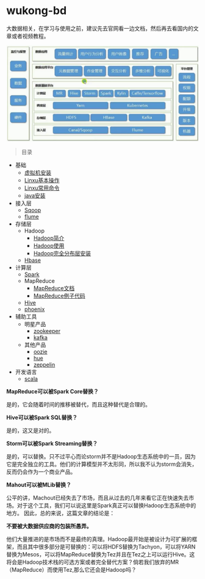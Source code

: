 # wukong-bd

大数据相关，在学习与使用之前，建议先去官网看一边文档，然后再去看国内的文章或者视频教程。



![alt](doc/imgs/hive.png)



> 目录



* 基础
  * [虚拟机安装](doc/virtualbox.md)
  * [Linxu基本操作](doc/linux.md)
  * [Linxu常用命令](doc/linux-mini.md)
  * [java安装](doc/java.md)
* 接入层
  * [Sqoop](doc/sqoop.md)
  * [flume](doc/flume.md)
* 存储层
  * Hadoop
    * [Hadoop简介](doc/hadoop-overview.md)
    * [Hadoop使用](doc/hadoop.md)
    * [Hadoop完全分布层安装](doc/hadoop-ha.md)
  * [Hbase](doc/hbase.md)
* 计算层
  * [Spark](doc/spark.md)
  * MapReduce
    * [MapReduce文档](doc/hadoop.md#编写MapReduce)
    * [MapReduce例子代码](examples/mapreduce/)
  * [Hive](doc/hive.md)
  * [phoenix](doc/hbase-phoenix.md)
* 辅助工具
  * 明星产品
    * [zookeeper](doc/zookeeper.md)
    * [kafka](doc/kafka.md)
  * 其他产品
    * [oozie](doc/oozie.md)
    * [hue](doc/hue.md)
    * [zeppelin](doc/zeppelin.md)
* 开发语言
  * [scala](doc/scala.md)



**MapReduce可以被Spark Core替换？**

是的，它会随着时间的推移被替代，而且这种替代是合理的。



**Hive可以被Spark SQL替换？**

是的，这又是对的。



**Storm可以被Spark Streaming替换？** 

是的，可以替换。只不过平心而论storm并不是Hadoop生态系统中的一员，因为它是完全独立的工具。他们的计算模型并不太形同，所以我不认为storm会消失，反而仍会作为一个商业产品。



**Mahout可以被MLib替换？**

公平的讲，Machout已经失去了市场，而且从过去的几年来看它正在快速失去市场。对于这个工具，我们可以说这里是Spark真正可以替换Hadoop生态系统中的地方。 因此，总的来说，这篇文章的结论是：



**不要被大数据供应商的包装所愚弄。**

他们大量推进的是市场而不是最终的真理。Hadoop最开始是被设计为可扩展的框架，而且其中很多部分是可替换的：可以将HDFS替换为Tachyon，可以将YARN替换为Mesos，可以将MapReduce替换为Tez并且在Tez之上可以运行Hive。这将会是Hadoop技术栈的可选方案或者完全替代方案？倘若我们放弃的MR（MapReduce）而使用Tez,那么它还会是Hadoop吗？
